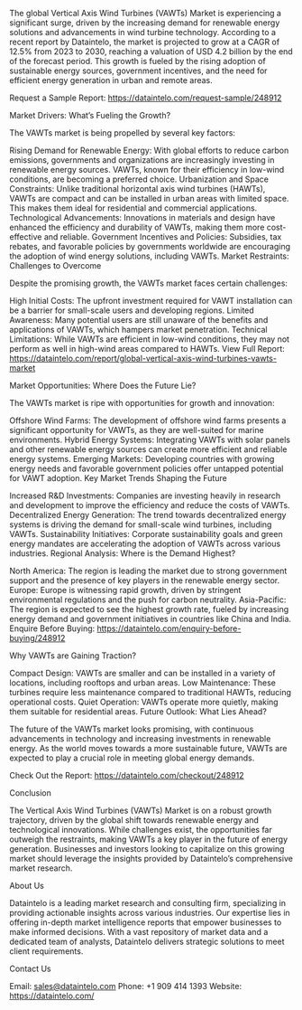 The global Vertical Axis Wind Turbines (VAWTs) Market is experiencing a significant surge, driven by the increasing demand for renewable energy solutions and advancements in wind turbine technology. According to a recent report by Dataintelo, the market is projected to grow at a CAGR of 12.5% from 2023 to 2030, reaching a valuation of USD 4.2 billion by the end of the forecast period. This growth is fueled by the rising adoption of sustainable energy sources, government incentives, and the need for efficient energy generation in urban and remote areas.

Request a Sample Report: https://dataintelo.com/request-sample/248912

Market Drivers: What’s Fueling the Growth?

The VAWTs market is being propelled by several key factors:

Rising Demand for Renewable Energy: With global efforts to reduce carbon emissions, governments and organizations are increasingly investing in renewable energy sources. VAWTs, known for their efficiency in low-wind conditions, are becoming a preferred choice.
Urbanization and Space Constraints: Unlike traditional horizontal axis wind turbines (HAWTs), VAWTs are compact and can be installed in urban areas with limited space. This makes them ideal for residential and commercial applications.
Technological Advancements: Innovations in materials and design have enhanced the efficiency and durability of VAWTs, making them more cost-effective and reliable.
Government Incentives and Policies: Subsidies, tax rebates, and favorable policies by governments worldwide are encouraging the adoption of wind energy solutions, including VAWTs.
Market Restraints: Challenges to Overcome

Despite the promising growth, the VAWTs market faces certain challenges:

High Initial Costs: The upfront investment required for VAWT installation can be a barrier for small-scale users and developing regions.
Limited Awareness: Many potential users are still unaware of the benefits and applications of VAWTs, which hampers market penetration.
Technical Limitations: While VAWTs are efficient in low-wind conditions, they may not perform as well in high-wind areas compared to HAWTs.
View Full Report: https://dataintelo.com/report/global-vertical-axis-wind-turbines-vawts-market

Market Opportunities: Where Does the Future Lie?

The VAWTs market is ripe with opportunities for growth and innovation:

Offshore Wind Farms: The development of offshore wind farms presents a significant opportunity for VAWTs, as they are well-suited for marine environments.
Hybrid Energy Systems: Integrating VAWTs with solar panels and other renewable energy sources can create more efficient and reliable energy systems.
Emerging Markets: Developing countries with growing energy needs and favorable government policies offer untapped potential for VAWT adoption.
Key Market Trends Shaping the Future

Increased R&D Investments: Companies are investing heavily in research and development to improve the efficiency and reduce the costs of VAWTs.
Decentralized Energy Generation: The trend towards decentralized energy systems is driving the demand for small-scale wind turbines, including VAWTs.
Sustainability Initiatives: Corporate sustainability goals and green energy mandates are accelerating the adoption of VAWTs across various industries.
Regional Analysis: Where is the Demand Highest?

North America: The region is leading the market due to strong government support and the presence of key players in the renewable energy sector.
Europe: Europe is witnessing rapid growth, driven by stringent environmental regulations and the push for carbon neutrality.
Asia-Pacific: The region is expected to see the highest growth rate, fueled by increasing energy demand and government initiatives in countries like China and India.
Enquire Before Buying: https://dataintelo.com/enquiry-before-buying/248912

Why VAWTs are Gaining Traction?

Compact Design: VAWTs are smaller and can be installed in a variety of locations, including rooftops and urban areas.
Low Maintenance: These turbines require less maintenance compared to traditional HAWTs, reducing operational costs.
Quiet Operation: VAWTs operate more quietly, making them suitable for residential areas.
Future Outlook: What Lies Ahead?

The future of the VAWTs market looks promising, with continuous advancements in technology and increasing investments in renewable energy. As the world moves towards a more sustainable future, VAWTs are expected to play a crucial role in meeting global energy demands.

Check Out the Report: https://dataintelo.com/checkout/248912

Conclusion

The Vertical Axis Wind Turbines (VAWTs) Market is on a robust growth trajectory, driven by the global shift towards renewable energy and technological innovations. While challenges exist, the opportunities far outweigh the restraints, making VAWTs a key player in the future of energy generation. Businesses and investors looking to capitalize on this growing market should leverage the insights provided by Dataintelo’s comprehensive market research.

About Us

Dataintelo is a leading market research and consulting firm, specializing in providing actionable insights across various industries. Our expertise lies in offering in-depth market intelligence reports that empower businesses to make informed decisions. With a vast repository of market data and a dedicated team of analysts, Dataintelo delivers strategic solutions to meet client requirements.

Contact Us

Email: sales@dataintelo.com
Phone: +1 909 414 1393
Website: https://dataintelo.com/
